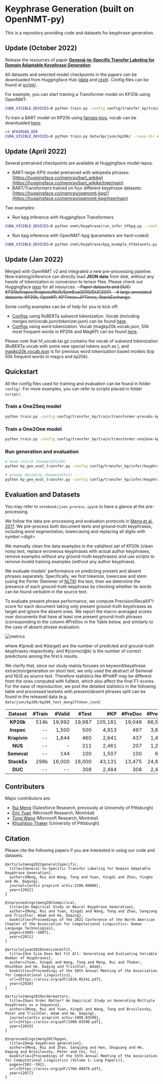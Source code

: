 # Keyphrase Generation (built on OpenNMT-py)

This is a repository providing code and datasets for keyphrase generation.

## Update (October 2022)
Release the resources of paper [**General-to-Specific Transfer Labeling for Domain Adaptable Keyphrase Generation**](https://arxiv.org/pdf/2208.09606.pdf). 

All datasets and selected model checkpoints in the papers can be downloaded from Huggingface Hub ([data](https://huggingface.co/memray) and [ckpt](https://huggingface.co/memray/opennmt-kpg/tree/main)).
Config files can be found at [script/](https://github.com/memray/OpenNMT-kpg-release/tree/master/script/transfer/train_fulldata). 

For example, you can start training a Transformer model on KP20k using OpenNMT:
```bash
CUDA_VISIBLE_DEVICES=0 python train.py -config config/transfer_kp/train/transformer-presabs-kp20k.yml
```
To train a BART model on KP20k using [fairseq-kpg](https://github.com/memray/fairseq-kpg), vocab can be downloaded [here](https://huggingface.co/memray/opennmt-kpg/blob/main/roberta-base-kp.zip):
```bash
cd $FAIRSEQ_DIR
CUDA_VISIBLE_DEVICES=0 python train.py data/kp/json/kp20k/ --save-dir exps/kp/bartFT_presabs_kp20k_100k_rerun/ckpts --disable-validation --task keyphrasification --max-source-length 512 --max-target-length 128 --kp-concat-type pres_abs --arch bart_large --restore-file cache/bart.large/model.pt --bpe hf_pretrained_bpe --bpe-vocab hf_vocab/roberta-base-kp/vocab.json --bpe-merges hf_vocab/roberta-base-kp/merges.txt --dict-path hf_vocab/roberta-base-kp/dict.txt --bpe-dropout 0.0 --ddp-backend=no_c10d --criterion label_smoothed_cross_entropy --share-all-embeddings --layernorm-embedding --share-all-embeddings --share-decoder-input-output-embed --reset-optimizer --reset-dataloader --reset-meters --required-batch-size-multiple 1 --optimizer adam --adam-betas (0.9,0.999) --adam-eps 1e-08 --clip-norm 0.1 --lr 1e-5 --update-freq 8 --lr-scheduler polynomial_decay --label-smoothing 0.1 --dropout 0.1 --attention-dropout 0.1 --weight-decay 0.01 --log-format simple --log-interval 100 --fixed-validation-seed 7 --max-tokens 1024 --save-interval-updates 5000 --warmup-updates 10000 --total-num-update 100000 --num-workers 4 --find-unused-parameters --fp16 --ddp-backend=no_c10d --wandb-project kp-project
```


## Update (April 2022)
Several pretrained checkpoints are available at Huggingface model repos.
- BART-large-KPG model pretrained with wikipedia phrases: [https://huggingface.co/memray/bart_wikikp](https://huggingface.co/memray/bart_wikikp/tree/main)
- BART/Transformers trained on four different keyphrase datasets: [https://huggingface.co/memray/opennmt-kpg/](https://huggingface.co/memray/opennmt-kpg/tree/main)

Two examples:
- Run kpg inference with Huggingface Transformers
```bash
CUDA_VISIBLE_DEVICES=0 python onmt/keyphrase/run_infer_hfkpg.py --config_name memray/bart_wikikp --model_name_or_path memray/bart_wikikp --tokenizer_name memray/bart_wikikp --dataset_name midas/duc2001 --do_predict --output_dir kp_output/duc2001/ --overwrite_output_dir --per_device_eval_batch_size 8 --predict_with_generate --text_column document --keyphrase_column extractive_keyphrases --source_prefix <present>10<header>5<category>5<seealso>2<infill>0<s> --num_beams 5 --generation_max_length 60
```
- Run kpg inference with OpenNMT-kpg (parameters are hard-coded)
```bash
CUDA_VISIBLE_DEVICES=0 python onmt/keyphrase/kpg_example_hfdatasets.py
```

## Update (Jan 2022)

Merged with OpenNMT v2 and integrated a new pre-processing pipeline. Now training/inference can directly load **JSON data** from disk, without any hassle of tokenization or conversion to tensor files.
Please check out Huggingface [repo](https://huggingface.co/datasets/memray/keyphrase/) for all resources.
~~- Paper datasets and DUC: KP20k/Inspec/Krapivin/NUS/SemEval2010/DUC2001.~~
~~- 4 large annotated datasets: KP20k, OpenKP, KPTimes+JPTimes, StackExchange.~~ 

Some config examples can be of help for you to kick off:
- [Configs](https://github.com/memray/OpenNMT-kpg-release/tree/master/script/transfer/train_fulldata) using RoBERTa subword tokenization. Vocab (including merges.txt/vocab.json/tokenizer.json) can be found [here](https://huggingface.co/memray/opennmt-kpg/blob/main/roberta-base-kp.zip).
- [Configs](https://github.com/memray/OpenNMT-kpg-release/tree/master/script/empirical_study/diverse) using word tokenization. Vocab (magkp20k.vocab.json, 50k most frequent words in KP20k and MagKP) can be found [here](https://huggingface.co/memray/opennmt-kpg/blob/main/magkp20k.vocab.json).

Please note that hf_vocab.tar.gz contains the vocab of subword tokenization (RoBERTa vocab with some new special tokens such as <SEP>), and [magkp20k.vocab.json](https://huggingface.co/memray/opennmt-kpg/blob/main/magkp20k.vocab.json) is for previous word tokenization based models (top 50k frequent words in magcs and kp20k).


## Quickstart

All the config files used for training and evaluation can be found in folder `config/`.
For more examples, you can refer to scripts placed in folder `script/`.


### Train a One2Seq model

```bash
python train.py -config config/transfer_kp/train/transformer-presabs-kp20k.yml
```

### Train a One2One model

```bash
python train.py -config config/transfer_kp/train/transformer-one2one-kp20k.yml
```

### Run generation and evaluation

```bash
# beam search (beamwidth=50)
python kp_gen_eval_transfer.py -config config/transfer_kp/infer/keyphrase-one2seq.yml -tasks pred eval -data_dir kp/data/kp/json/ -exp_root_dir kp/exps/transformer_exp_devbest/ -gpu 0 -batch_size 16 -beam_size 50 -max_length 40 -testsets kp20k openkp kptimes jptimes stackex kp20k_valid2k openkp_valid2k kptimes_valid2k jptimes_valid2k stackex_valid2k duc -splits test --data_format jsonl -gpu 0

# greedy decoding (beamwidth=1)
python kp_gen_eval_transfer.py -config config/transfer_kp/infer/keyphrase-one2seq.yml -tasks pred eval -data_dir kp/data/kp/json/ -exp_root_dir kp/exps/transformer_exp_devbest/ -gpu 0 -batch_size 16 -beam_size 1 -max_length 40 -testsets kp20k openkp kptimes jptimes stackex kp20k_valid2k openkp_valid2k kptimes_valid2k jptimes_valid2k stackex_valid2k duc -splits test --data_format jsonl -gpu 0
```

## Evaluation and Datasets
You may refer to `notebook/json_process.ipynb` to have a glance at the pre-processing.

We follow the data pre-processing and evaluation protocols in [Meng et al. 2017](https://arxiv.org/pdf/1704.06879.pdf). We pre-process both document texts and ground-truth keyphrases, including word segmentation, lowercasing and replacing all digits with symbol \<digit\>.

We manually clean the data examples in the valid/test set of KP20k (clean noisy text, replace erroneous keyphrases with actual author keyphrases, remove examples without any ground-truth keyphrases) and use scripts to remove invalid training examples (without any author keyphrase).

We evaluate models' performance on predicting present and absent phrases separately. Specifically, we first tokenize, lowercase and stem (using the Porter Stemmer of [NLTK](https://www.nltk.org/api/nltk.stem.html\#module-nltk.stem.porter)) the text, then we determine the presence of each ground-truth keyphrase by checking whether its words can be found verbatim in the source text.

To evaluate present phrase performance, we compute Precision/Recall/F1-score for each document taking only present ground-truth keyphrases as target and ignore the absent ones. We report the macro-averaged scores over documents that have at least one present ground-truth phrases (corresponding to the column \#PreDoc in the Table below, and similarly to the case of absent phrase evaluation.


![metrics](images/metric_formula.gif "metrics")

where #(pred) and #(target) are the number of predicted and ground-truth keyphrases respectively; and #(correct@k) is the number of correct predictions among the first k results.


We clarify that, since our study mainly focuses on keyword/keyphrase extraction/generation on short text, we only used the abstract of Semeval and NUS as source text. Therefore statistics like #PreKP may be different from the ones computed with fulltext, which also affect the final F1-scores. For the ease of reproduction, we post the detailed statistics in the following table and processed testsets with present/absent phrases split can be found in the released data (e.g. `data/json/kp20k/kp20k_test_meng17token.json`).


| **Dataset** | **#Train** | **#Valid** | **#Test** | **#KP** | **#PreDoc** | **#PreKP** | **#AbsDoc** | **#AbsKP** |
| :---: | ---: | ---: | ---: | ---: | ---: | ---: | ---: | ---: 
| **KP20k** | 514k | 19,992 | 19,987 | 105,181 | 19,048 | 66,595 | 16,357 | 38,586|
| **Inspec** | -- | 1,500 | 500| 4,913 | 497 | 3,858 | 381 | 1,055 |
| **Krapivin** | -- | 1,844 | 460 | 2,641 | 437 | 1,485 | 417 | 1,156 |
| **NUS** | -- | - | 211 | 2,461 | 207 | 1,263 | 195 | 1,198 |
| **Semeval** | -- | 144 | 100 | 1,507 | 100 | 671 | 99 | 836|
| **StackEx** | 298k | 16,000 | 16,000 | 43,131 | 13,475 | 24,809 | 10,984 | 18,322 |
| **DUC** | -- | -- | 308 | 2,484 | 308 | 2,421 | 38 | 63 |




## Contributers
Major contributors are:
- [Rui Meng](https://github.com/memray/) (Salesforce Research, previously at University of Pittsburgh)
- [Eric Yuan](https://github.com/xingdi-eric-yuan) (Microsoft Research, Montréal)
- [Tong Wang](https://github.com/wangtong106) (Microsoft Research, Montréal)
- [Khushboo Thaker](https://github.com/khushsi) (University of Pittsburgh)


## Citation

Please cite the following papers if you are interested in using our code and datasets.
```
@article{meng2022general2specific,
  title={General-to-Specific Transfer Labeling for Domain Adaptable Keyphrase Generation},
  author={Meng, Rui and Wang, Tong and Yuan, Xingdi and Zhou, Yingbo and He, Daqing},
  journal={arXiv preprint arXiv:2208.09606},
  year={2022}
}
```
```
@inproceedings{meng2021empirical,
  title={An Empirical Study on Neural Keyphrase Generation},
  author={Meng, Rui and Yuan, Xingdi and Wang, Tong and Zhao, Sanqiang and Trischler, Adam and He, Daqing},
  booktitle={Proceedings of the 2021 Conference of the North American Chapter of the Association for Computational Linguistics: Human Language Technologies},
  pages={4985--5007},
  year={2021}
}
```
```
@article{yuan2018onesizenotfit,
  title={One Size Does Not Fit All: Generating and Evaluating Variable Number of Keyphrases},
  author={Yuan, Xingdi and Wang, Tong and Meng, Rui and Thaker, Khushboo and He, Daqing and Trischler, Adam},
  booktitle={Proceedings of the 58th Annual Meeting of the Association for Computational Linguistics},
  url={https://arxiv.org/pdf/1810.05241.pdf},
  year={2020}
}
```
```
@article{meng2019ordermatters,
  title={Does Order Matter? An Empirical Study on Generating Multiple Keyphrases as a Sequence},
  author={Meng, Rui and Yuan, Xingdi and Wang, Tong and Brusilovsky, Peter and Trischler, Adam and He, Daqing},
  journal={arXiv preprint arXiv:1909.03590},
  url={https://arxiv.org/pdf/1909.03590.pdf},
  year={2019}
}
```
```
@inproceedings{meng2017kpgen,
  title={Deep keyphrase generation},
  author={Meng, Rui and Zhao, Sanqiang and Han, Shuguang and He, Daqing and Brusilovsky, Peter and Chi, Yu},
  booktitle={Proceedings of the 55th Annual Meeting of the Association for Computational Linguistics (Volume 1: Long Papers)},
  pages={582--592},
  url={https://arxiv.org/pdf/1704.06879.pdf},
  year={2017}
}
```
